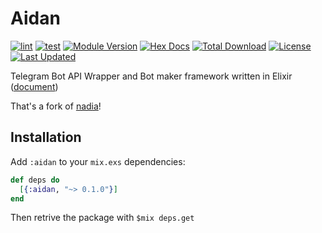 # Aidan

[![lint](https://github.com/zoedsoupe/aidan/actions/workflows/lint.yml/badge.svg)](https://github.com/zoedsoupe/aidan/actions/workflows/lint.yml)
[![test](https://github.com/zoedsoupe/aidan/actions/workflows/test.yml/badge.svg)](https://github.com/zoedsoupe/aidan/actions/workflows/test.yml)
[![Module Version](https://img.shields.io/hexpm/v/aidan.svg)](https://hex.pm/packages/aidan)
[![Hex Docs](https://img.shields.io/badge/hex-docs-lightgreen.svg)](https://hexdocs.pm/aidan/)
[![Total Download](https://img.shields.io/hexpm/dt/aidan.svg)](https://hex.pm/packages/aidan)
[![License](https://img.shields.io/hexpm/l/aidan.svg)](./LICENSE)
[![Last Updated](https://img.shields.io/github/last-commit/zoedsoupe/aidan.svg)](https://github.com/zoedsoupe/aidan/commits/main)

Telegram Bot API Wrapper and Bot maker framework written in Elixir ([document](https://hexdocs.pm/aidan/))

That's a fork of [nadia](https://github.com/zhyu/nadia)!

## Installation

Add `:aidan` to your `mix.exs` dependencies:

```elixir dark
def deps do
  [{:aidan, "~> 0.1.0"}]
end
```

Then retrive the package with `$mix deps.get`
